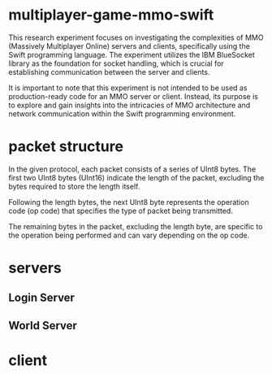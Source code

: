 # multiplayer-game-mmo-swift
This research experiment focuses on investigating the complexities of MMO (Massively Multiplayer Online) servers and clients, specifically using the Swift programming language. The experiment utilizes the IBM BlueSocket library as the foundation for socket handling, which is crucial for establishing communication between the server and clients.

It is important to note that this experiment is not intended to be used as production-ready code for an MMO server or client. Instead, its purpose is to explore and gain insights into the intricacies of MMO architecture and network communication within the Swift programming environment.

# packet structure

In the given protocol, each packet consists of a series of UInt8 bytes. The first two UInt8 bytes (UInt16) indicate the length of the packet, excluding the bytes required to store the length itself.

Following the length bytes, the next UInt8 byte represents the operation code (op code) that specifies the type of packet being transmitted.

The remaining bytes in the packet, excluding the length byte, are specific to the operation being performed and can vary depending on the op code.

# servers

## Login Server


## World Server


# client
